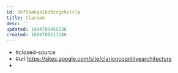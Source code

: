```yaml
---
id: 3kf5kabqa1ko9zrgzkxlclp
title: Clarion
desc: ''
updated: 1694709455136
created: 1694709311346
---
```


- #closed-source
- #url https://sites.google.com/site/clarioncognitivearchitecture
- 